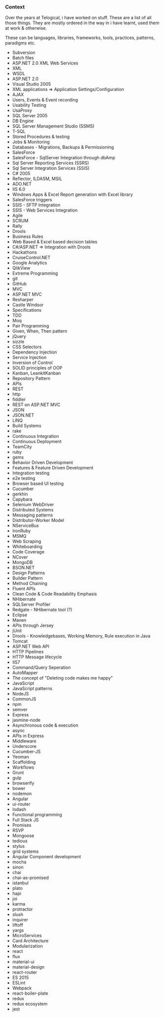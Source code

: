 ### Context
Over the years at Telogical, i have worked on stuff. These are a list of all those things. They are mostly ordered in the way in i have learnt, used them at work & otherwise.

These can be languages, libraries, frameworks, tools,  practices, patterns, paradigms etc. 

* Subversion
* Batch files
* ASP.NET 2.0 XML Web Services
* XML
* WSDL
* ASP.NET 2.0
* Visual Studio 2005
* XML applications => Application Settings/Configuration 
* AJAX
* Users, Events & Event recording
* Usability Testing
* UsaProxy
* SQL Server 2005
* DB Engine
* SQL Server Management Studio (SSMS)
* T-SQL
* Stored Procedures & testing 
* Jobs & Monitoring
* Databases - Migrations, Backups & Permissioning
* SalesForce
* SalesForce - SqlServer Integration through dbAmp
* Sql Server Reporting Services (SSRS)
* Sql Server Integration Services (SSIS)
* C# 2005
* Reflector, ILDASM, MSIL
* ADO.NET 
* IIS 6.0
* Windows Apps & Excel Report generation with Excel library
* SalesForce triggers
* SSIS - SFTP Integration
* SSIS - Web Services Integration
* Agile
* SCRUM
* Rally
* Drools
* Business Rules
* Web Based & Excel based decision tables
* C#/ASP.NET => Integration with Drools
* Hackathons
* CruiseControl.NET
* Google Analytics
* QlikView
* Extreme Programming
* git
* GitHub
* MVC
* ASP.NET MVC
* Resharper
* Castle Windsor
* Specifications
* TDD
* Moq
* Pair Programming
* Given, When, Then pattern
* jQuery
* sizzle
* CSS Selectors
* Dependency Injection
* Service Injection
* Inversion of Control
* SOLID principles of OOP
* Kanban, LeankitKanban
* Repository Pattern
* APIs
* REST
* http
* fiddler
* REST on ASP.NET MVC
* JSON
* JSON.NET
* LINQ
* Build Systems
* rake
* Continuous Integration
* Continuous Deployment
* TeamCity
* ruby
* gems
* Behavior Driven Development
* Features & Feature Driven Development
* Integration testing
* e2e testing
* Browser based UI testing
* Cucumber
* gerkhin
* Capybara
* Selenium WebDriver
* Distributed Systems
* Messaging patterns
* Distributor-Worker Model
* NServiceBus
* IronRuby
* MSMQ
* Web Scraping
* Whiteboarding
* Code Coverage
* NCover
* MongoDB
* BSON.NET
* Design Patterns
* Builder Pattern
* Method Chaining
* Fluent APIs
* Clean Code & Code Readability Emphasis
* NHibernate
* SQLServer Profiler
* Redgate - NHibernate tool (?)
* Eclipse
* Maven
* APIs through Jersey 
* jUnit
* Drools - Knowledgebases, Working Memory, Rule execution in Java
* Tomcat
* ASP.NET Web API
* HTTP Pipelines
* HTTP Message lifecycle
* IIS7
* Command/Query Seperation
* AutoMapper
* The concept of "Deleting code makes me happy"
* JavaScript
* JavaScript patterns
* NodeJS
* CommonJS
* npm
* semver
* Express
* jasmine-node
* Asynchronous code & execution
* async
* APIs in Express
* Middleware
* Underscore
* Cucumber-JS
* Yeoman
* Scaffolding
* Workflows
* Grunt
* gulp
* browserify
* bower
* nodemon
* Angular
* ui-router
* lodash
* Functional programming
* Full Stack JS
* Promises
* RSVP
* Mongoose
* tedious
* stylus
* grid systems
* Angular Component development
* mocha
* sinon
* chai
* chai-as-promised
* istanbul
* plato
* hapi
* joi
* karma
* protractor
* slush
* inquirer
* liftoff
* yargs
* MicroServices
* Card Architecture
* Modularization
* react
* flux
* material-ui
* material-design
* react-router
* ES 2015
* ESLint
* Webpack
* react-boiler-plate
* redux
* redux ecosystem
* jest
